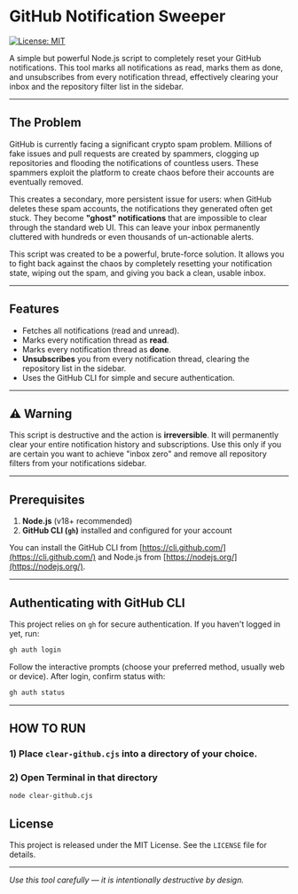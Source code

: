 # GitHub Notification Sweeper

[![License: MIT](https://img.shields.io/badge/License-MIT-yellow.svg)](https://opensource.org/licenses/MIT)

A simple but powerful Node.js script to completely reset your GitHub notifications. This tool marks all notifications as read, marks them as done, and unsubscribes from every notification thread, effectively clearing your inbox and the repository filter list in the sidebar.

---

## The Problem

GitHub is currently facing a significant crypto spam problem. Millions of fake issues and pull requests are created by spammers, clogging up repositories and flooding the notifications of countless users. These spammers exploit the platform to create chaos before their accounts are eventually removed.

This creates a secondary, more persistent issue for users: when GitHub deletes these spam accounts, the notifications they generated often get stuck. They become **"ghost" notifications** that are impossible to clear through the standard web UI. This can leave your inbox permanently cluttered with hundreds or even thousands of un-actionable alerts.

This script was created to be a powerful, brute-force solution. It allows you to fight back against the chaos by completely resetting your notification state, wiping out the spam, and giving you back a clean, usable inbox.

---

## Features

* Fetches all notifications (read and unread).
* Marks every notification thread as **read**.
* Marks every notification thread as **done**.
* **Unsubscribes** you from every notification thread, clearing the repository list in the sidebar.
* Uses the GitHub CLI for simple and secure authentication.

---

## ⚠️ Warning

This script is destructive and the action is **irreversible**. It will permanently clear your entire notification history and subscriptions. Use this only if you are certain you want to achieve "inbox zero" and remove all repository filters from your notifications sidebar.

---

## Prerequisites

1. **Node.js** (v18+ recommended)
2. **GitHub CLI (`gh`)** installed and configured for your account

You can install the GitHub CLI from [https://cli.github.com/](https://cli.github.com/) and Node.js from [https://nodejs.org/](https://nodejs.org/).

---

## Authenticating with GitHub CLI

This project relies on `gh` for secure authentication. If you haven't logged in yet, run:

```bash
gh auth login
```

Follow the interactive prompts (choose your preferred method, usually web or device). After login, confirm status with:

```bash
gh auth status
```

---

## HOW TO RUN

### 1) Place `clear-github.cjs` into a directory of your choice.

### 2) Open Terminal in that directory


```bash
node clear-github.cjs
```

## License

This project is released under the MIT License. See the `LICENSE` file for details.

---

*Use this tool carefully — it is intentionally destructive by design.*
